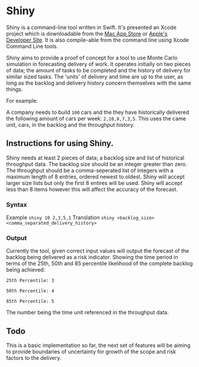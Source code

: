 # Shiny

Shiny is a command-line tool written in Swift. It's presented an Xcode project which is downloadable from the [Mac App Store](https://apps.apple.com/gb/app/xcode/id497799835?mt=12) or [Apple's Developer Site](developer.apple.com).
It is also compile-able from the command line using Xcode Command Line tools.

Shiny aims to provide a proof of concept for a tool to use Monte Carlo simulation in forecasting delivery of work. 
It operates initially on two pieces of data; the amount of tasks to be completed and the history of delivery for similar sized tasks.
The 'units' of delivery and time are up to the user, as long as the backlog and delivery history concern themselves with the same things.

For example:

A company needs to build `100` cars and the they have historically delivered the following amount of cars per week: `2,10,8,7,3,5`. This uses the came unit, cars, in the backlog and the throughput history.


## Instructions for using Shiny.

Shiny needs at least 2 pieces of data; a backlog size and list of historical throughput data.
The backlog size should be an integer greater than zero.
The throughput should be a comma-seperated list of integers with a maximum length of 8 entries, ordered newest to oldest.
Shiny will accept larger size lists but only the first 8 entires will be used.
Shiny will accept less than 8 items however this will affect the accuracy of the forecast.

### Syntax

Example `shiny 10 2,3,5,1`
Translation  `shiny <backlog_size> <comma_separated_delivery_history>`

### Output

Currently the tool, given correct input values will output the forecast of the backlog being delivered as a risk indicator.
Showing the time period in terms of the 25th, 50th and 85 percentile likelihood of the complete backlog being achieved:

`25th Percentile: 3`

`50th Percentile: 4`

`85th Percentile: 5`

The number being the time unit referenced in the throughput data.

## Todo

This is a basic implementation so far, the next set of features will be aiming to provide boundaries of uncertainty for growth of the scope and risk factors to the delivery. 
